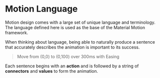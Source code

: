 # Motion Language

Motion design comes with a large set of unique language and terminology. The language defined here is used as the base of the Material Motion framework.

When thinking about language, being able to naturally produce a sentence that accurately describes the animation is important to its success.

> Move from (0,0) to (0,100) over 300ms with Easing

Each sentence begins with an **action** and is followed by a string of **connectors** and **values** to form the animation.